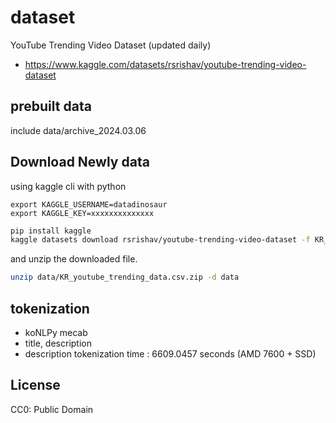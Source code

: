 # dataset

YouTube Trending Video Dataset (updated daily)
- https://www.kaggle.com/datasets/rsrishav/youtube-trending-video-dataset

## prebuilt data

include data/archive_2024.03.06

## Download Newly data

using kaggle cli with python

```text
export KAGGLE_USERNAME=datadinosaur
export KAGGLE_KEY=xxxxxxxxxxxxxx
```

```bash
pip install kaggle
kaggle datasets download rsrishav/youtube-trending-video-dataset -f KR_youtube_trending_data.csv -p data
```

and unzip the downloaded file.
    
```bash 
unzip data/KR_youtube_trending_data.csv.zip -d data
```

## tokenization

- koNLPy mecab
- title, description
- description tokenization time : 6609.0457 seconds (AMD 7600 + SSD)

## License

CC0: Public Domain